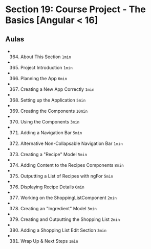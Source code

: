 # Section 19: Course Project - The Basics [Angular < 16]

## Aulas
- 364. About This Section `1min`
- 365. Project Introduction `1min`
- 366. Planning the App `6min`
- 367. Creating a New App Correctly `1min`
- 368. Setting up the Application `5min`
- 369. Creating the Components `10min`
- 370. Using the Components `3min`
- 371. Adding a Navigation Bar `5min`
- 372. Alternative Non-Collapsable Navigation Bar `1min`
- 373. Creating a "Recipe" Model `5min`
- 374. Adding Content to the Recipes Components `8min`
- 375. Outputting a List of Recipes with ngFor `5min`
- 376. Displaying Recipe Details `6min`
- 377. Working on the ShoppingListComponent `2min`
- 378. Creating an "Ingredient" Model `3min`
- 379. Creating and Outputting the Shopping List `2min`
- 380. Adding a Shopping List Edit Section `3min`
- 381. Wrap Up & Next Steps `1min`

